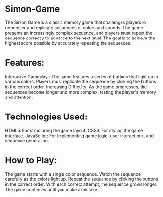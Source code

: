 # Simon-Game
The Simon Game is a classic memory game that challenges players to remember and replicate sequences of colors and sounds. The game presents an increasingly complex sequence, and players must repeat the sequence correctly to advance to the next level. The goal is to achieve the highest score possible by accurately repeating the sequences.
# Features:
<bold> Interactive Gameplay :</bold>  The game features a series of buttons that light up in various colors. Players must replicate the sequence by clicking the buttons in the correct order.
Increasing Difficulty: As the game progresses, the sequences become longer and more complex, testing the player's memory and attention.
# Technologies Used:
HTML5: For structuring the game layout.
CSS3: For styling the game interface.
JavaScript: For implementing game logic, user interactions, and sequence generation.
# How to Play:
The game starts with a single color sequence.
Watch the sequence carefully as the colors light up.
Repeat the sequence by clicking the buttons in the correct order.
With each correct attempt, the sequence grows longer.
The game continues until you make a mistake.
